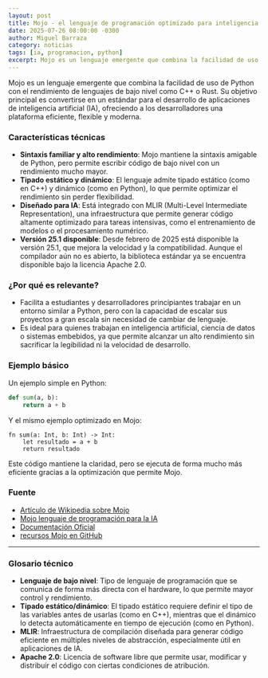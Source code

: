 ```yaml
---
layout: post
title: Mojo - el lenguaje de programación optimizado para inteligencia artificial
date: 2025-07-26 08:00:00 -0300
author: Miguel Barraza
category: noticias
tags: [ia, programacion, python]
excerpt: Mojo es un lenguaje emergente que combina la facilidad de uso de Python con el rendimiento de lenguajes como C++ o Rust. Está diseñado para convertirse en un estándar en el desarrollo de inteligencia artificial.
---
```


Mojo es un lenguaje emergente que combina la facilidad de uso de Python con el rendimiento de lenguajes de bajo nivel como C++ o Rust. Su objetivo principal es convertirse en un estándar para el desarrollo de aplicaciones de inteligencia artificial (IA), ofreciendo a los desarrolladores una plataforma eficiente, flexible y moderna.

### Características técnicas

- **Sintaxis familiar y alto rendimiento**: Mojo mantiene la sintaxis amigable de Python, pero permite escribir código de bajo nivel con un rendimiento mucho mayor.
- **Tipado estático y dinámico**: El lenguaje admite tipado estático (como en C++) y dinámico (como en Python), lo que permite optimizar el rendimiento sin perder flexibilidad.
- **Diseñado para IA**: Está integrado con MLIR (Multi-Level Intermediate Representation), una infraestructura que permite generar código altamente optimizado para tareas intensivas, como el entrenamiento de modelos o el procesamiento numérico.
- **Versión 25.1 disponible**: Desde febrero de 2025 está disponible la versión 25.1, que mejora la velocidad y la compatibilidad. Aunque el compilador aún no es abierto, la biblioteca estándar ya se encuentra disponible bajo la licencia Apache 2.0.

### ¿Por qué es relevante?

- Facilita a estudiantes y desarrolladores principiantes trabajar en un entorno similar a Python, pero con la capacidad de escalar sus proyectos a gran escala sin necesidad de cambiar de lenguaje.
- Es ideal para quienes trabajan en inteligencia artificial, ciencia de datos o sistemas embebidos, ya que permite alcanzar un alto rendimiento sin sacrificar la legibilidad ni la velocidad de desarrollo.

### Ejemplo básico

Un ejemplo simple en Python:

```python
def sum(a, b): 
    return a + b
````

Y el mismo ejemplo optimizado en Mojo:

```mojo
fn sum(a: Int, b: Int) -> Int:
    let resultado = a + b
    return resultado
```

Este código mantiene la claridad, pero se ejecuta de forma mucho más eficiente gracias a la optimización que permite Mojo.

### Fuente

* [Artículo de Wikipedia sobre Mojo](https://en.wikipedia.org/wiki/Mojo_%28programming_language%29)
* [Mojo lenguaje de programación para la IA](https://openwebinars.net/blog/mojo-el-nuevo-lenguaje-de-programacion-para-la-ia/)
* [Documentación Oficial](https://docs.modular.com/mojo/manual/)
* [recursos Mojo en GitHub](https://github.com/mojicians/awesome-mojo)

---

### Glosario técnico

* **Lenguaje de bajo nivel**: Tipo de lenguaje de programación que se comunica de forma más directa con el hardware, lo que permite mayor control y rendimiento.
* **Tipado estático/dinámico**: El tipado estático requiere definir el tipo de las variables antes de usarlas (como en C++), mientras que el dinámico lo detecta automáticamente en tiempo de ejecución (como en Python).
* **MLIR**: Infraestructura de compilación diseñada para generar código eficiente en múltiples niveles de abstracción, especialmente útil en aplicaciones de IA.
* **Apache 2.0**: Licencia de software libre que permite usar, modificar y distribuir el código con ciertas condiciones de atribución.
